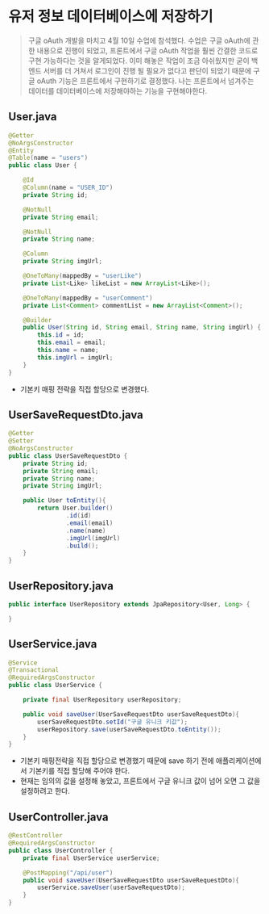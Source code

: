# 유저 정보 데이터베이스에 저장하기

> 구글 oAuth 개발을 마치고 4월 10일 수업에 참석했다. 수업은 구글 oAuth에 관한 내용으로 진행이 되었고, 프론트에서 구글 oAuth 작업을 훨씬 간결한 코드로 구현 가능하다는 것을 알게되었다.
> 이미 해놓은 작업이 조금 아쉬웠지만 굳이 백엔드 서버를 더 거쳐서 로그인이 진행 될 필요가 없다고 판단이 되었기 때문에 구글 oAuth 기능은 프론트에서 구현하기로 결정했다.
> 나는 프론트에서 넘겨주는 데이터를 데이터베이스에 저장해야하는 기능을 구현해야한다.

## User.java
```java
@Getter
@NoArgsConstructor
@Entity
@Table(name = "users")
public class User {

    @Id
    @Column(name = "USER_ID")
    private String id;

    @NotNull
    private String email;

    @NotNull
    private String name;

    @Column
    private String imgUrl;

    @OneToMany(mappedBy = "userLike")
    private List<Like> likeList = new ArrayList<Like>();

    @OneToMany(mappedBy = "userComment")
    private List<Comment> commentList = new ArrayList<Comment>();

    @Builder
    public User(String id, String email, String name, String imgUrl) {
        this.id = id;
        this.email = email;
        this.name = name;
        this.imgUrl = imgUrl;
    }
}
```
- 기본키 매핑 전략을 직접 할당으로 변경했다.

## UserSaveRequestDto.java
```java
@Getter
@Setter
@NoArgsConstructor
public class UserSaveRequestDto {
    private String id;
    private String email;
    private String name;
    private String imgUrl;

    public User toEntity(){
        return User.builder()
                .id(id)
                .email(email)
                .name(name)
                .imgUrl(imgUrl)
                .build();
    }
}
```

## UserRepository.java
```java
public interface UserRepository extends JpaRepository<User, Long> {

}
```

## UserService.java
```java
@Service
@Transactional
@RequiredArgsConstructor
public class UserService {

    private final UserRepository userRepository;

    public void saveUser(UserSaveRequestDto userSaveRequestDto){
        userSaveRequestDto.setId("구글 유니크 키값");
        userRepository.save(userSaveRequestDto.toEntity());
    }
}
```
- 기본키 매핑전략을 직접 할당으로 변경했기 때문에 save 하기 전에 애플리케이션에서 기본키를 직접 할당해 주어야 한다.
- 현재는 임의의 값을 설정해 놓았고, 프론트에서 구글 유니크 값이 넘어 오면 그 값을 설정하려고 한다.

## UserController.java
```java
@RestController
@RequiredArgsConstructor
public class UserController {
    private final UserService userService;

    @PostMapping("/api/user")
    public void saveUser(UserSaveRequestDto userSaveRequestDto){
        userService.saveUser(userSaveRequestDto);
    }
}
```
